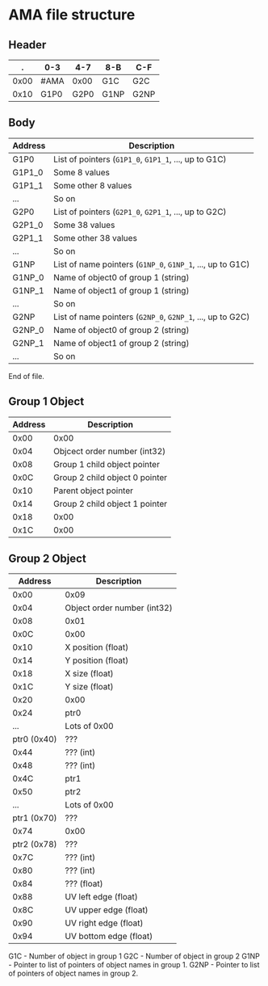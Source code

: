 # AMA file structure

## Header

.    | 0-3  | 4-7  | 8-B  | C-F
---- | ---- | ---- | ---- | ----
0x00 | #AMA | 0x00 | G1C  | G2C
0x10 | G1P0 | G2P0 | G1NP | G2NP

## Body

Address | Description
------- | ---------------------
  G1P0  | List of pointers (`G1P1_0`, `G1P1_1`, ..., up to G1C)
 G1P1_0 | Some 8 values
 G1P1_1 | Some other 8 values
   ...  | So on
  G2P0  | List of pointers (`G2P1_0`, `G2P1_1`, ..., up to G2C)
 G2P1_0 | Some 38 values
 G2P1_1 | Some other 38 values
   ...  | So on
  G1NP  | List of name pointers (`G1NP_0`, `G1NP_1`, ..., up to G1C)
 G1NP_0 | Name of object0 of group 1 (string)
 G1NP_1 | Name of object1 of group 1 (string)
   ...  | So on
  G2NP  | List of name pointers (`G2NP_0`, `G2NP_1`, ..., up to G2C)
 G2NP_0 | Name of object0 of group 2 (string)
 G2NP_1 | Name of object1 of group 2 (string)
   ...  | So on

End of file.

## Group 1 Object

Address | Description
------- | ------------
  0x00  | 0x00
  0x04  | Objcect order number (int32)
  0x08  | Group 1 child object pointer
  0x0C  | Group 2 child object 0 pointer
  0x10  | Parent object pointer
  0x14  | Group 2 child object 1 pointer
  0x18  | 0x00
  0x1C  | 0x00

## Group 2 Object

Address | Description
------- | ------------
  0x00  | 0x09
  0x04  | Object order number (int32)
  0x08  | 0x01
  0x0C  | 0x00
  0x10  | X position (float)
  0x14  | Y position (float)
  0x18  | X size (float)
  0x1C  | Y size (float)
  0x20  | 0x00
  0x24  | ptr0
   ...  | Lots of 0x00
ptr0 (0x40)| ???
  0x44  | ??? (int)
  0x48  | ??? (int)
  0x4C  | ptr1
  0x50  | ptr2
   ...  | Lots of 0x00
ptr1 (0x70)| ???
  0x74  | 0x00
ptr2 (0x78)| ???
  0x7C  | ??? (int)
  0x80  | ??? (int)
  0x84  | ??? (float)
  0x88  | UV left edge (float)
  0x8C  | UV upper edge (float)
  0x90  | UV right edge (float)
  0x94  | UV bottom edge (float)

G1C - Number of object in group 1
G2C - Number of object in group 2
G1NP - Pointer to list of pointers of object names in group 1.
G2NP - Pointer to list of pointers of object names in group 2.
